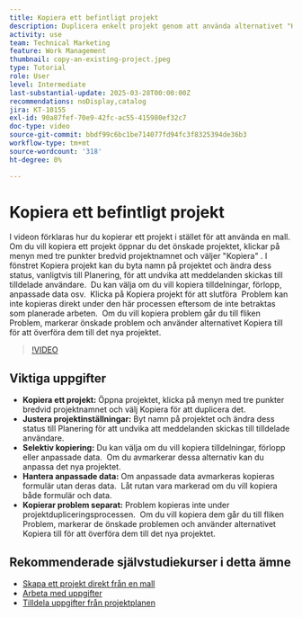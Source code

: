 ```yaml
---
title: Kopiera ett befintligt projekt
description: Duplicera enkelt projekt genom att använda alternativet "Kopiera" på menyn med tre punkter, byta namn på och ange status till "Planera", kopiera egna data och formulär och överföra problemen separat via fliken Problem för skräddarsydda projektinställningar.
activity: use
team: Technical Marketing
feature: Work Management
thumbnail: copy-an-existing-project.jpeg
type: Tutorial
role: User
level: Intermediate
last-substantial-update: 2025-03-28T00:00:00Z
recommendations: noDisplay,catalog
jira: KT-10155
exl-id: 90a87fef-70e9-42fc-ac55-415980ef32c7
doc-type: video
source-git-commit: bbdf99c6bc1be714077fd94fc3f8325394de36b3
workflow-type: tm+mt
source-wordcount: '318'
ht-degree: 0%

---
```


# Kopiera ett befintligt projekt

I videon förklaras hur du kopierar ett projekt i stället för att använda en mall. &#x200B; Om du vill kopiera ett projekt öppnar du det önskade projektet, klickar på menyn med tre punkter bredvid projektnamnet och väljer &quot;Kopiera&quot; &#x200B;. I fönstret Kopiera projekt kan du byta namn på projektet och ändra dess status, vanligtvis till Planering, för att undvika att meddelanden skickas till tilldelade användare. &#x200B; Du kan välja om du vill kopiera tilldelningar, förlopp, anpassade data osv. &#x200B;
Klicka på Kopiera projekt för att slutföra &#x200B;
Problem kan inte kopieras direkt under den här processen eftersom de inte betraktas som planerade arbeten. &#x200B; Om du vill kopiera problem går du till fliken Problem, markerar önskade problem och använder alternativet Kopiera till för att överföra dem till det nya projektet. &#x200B;


>[!VIDEO](https://video.tv.adobe.com/v/3456037/?quality=12&learn=on&enablevpops=1)

## Viktiga uppgifter

* **Kopiera ett projekt:** Öppna projektet, klicka på menyn med tre punkter bredvid projektnamnet och välj Kopiera för att duplicera det. &#x200B;
* **Justera projektinställningar:** Byt namn på projektet och ändra dess status till Planering för att undvika att meddelanden skickas till tilldelade användare.
* **Selektiv kopiering:** Du kan välja om du vill kopiera tilldelningar, förlopp eller anpassade data. &#x200B; Om du avmarkerar dessa alternativ kan du anpassa det nya projektet.
* **Hantera anpassade data:** Om anpassade data avmarkeras kopieras formulär utan deras data. &#x200B; Låt rutan vara markerad om du vill kopiera både formulär och data. &#x200B;
* **Kopierar problem separat:** Problem kopieras inte under projektdupliceringsprocessen. &#x200B; Om du vill kopiera dem går du till fliken Problem, markerar de önskade problemen och använder alternativet Kopiera till för att överföra dem till det nya projektet. &#x200B;


## Rekommenderade självstudiekurser i detta ämne

* [Skapa ett projekt direkt från en mall](/help/manage-work/create-and-manage-project-templates/create-a-project-directly-from-a-template.md)
* [Arbeta med uppgifter](/help/manage-work/tasks/work-with-tasks.md)
* [Tilldela uppgifter från projektplanen](/help/manage-work/tasks/assign-tasks-from-the-project-plan.md)
